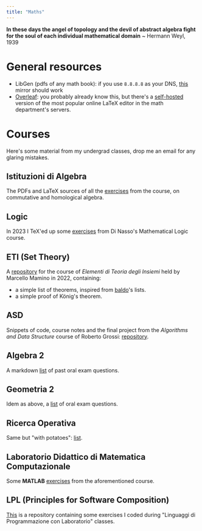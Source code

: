 ```yaml
---
title: "Maths"
---
```


__In these days the angel of topology and the devil of abstract algebra fight for the soul of each individual mathematical domain__
~ Hermann Weyl, 1939

# General resources

- LibGen (pdfs of any math book): if you use `8.8.8.8` as your DNS, [this](https://libgen.rs) mirror should work
- [Overleaf](https://overleaf.com): you probably already know this, but there's a [self-hosted](https://tex.dm.unipi.it/) version of the most popular online LaTeX editor in the
  math department's servers.

# Courses

Here's some material from my undergrad classes, drop me an email for any glaring mistakes.

## Istituzioni di Algebra

The PDFs and LaTeX sources of all the [exercises](https://github.com/BachoSeven/esercizi-istalg) from the course, on commutative and homological algebra.

## Logic

In 2023 I TeX'ed up some [exercises](https://github.com/BachoSeven/esercizi-logica) from Di Nasso's Mathematical Logic course.

## ETI (Set Theory)

A [repository](https://github.com/BachoSeven/eti) for the course of _Elementi di Teoria degli Insiemi_ held by Marcello Mamino in 2022, containing:

- a simple list of theorems, inspired from
[baldo](https://poisson.phc.dm.unipi.it/~baldino)'s lists.
- a simple proof of König's theorem.

## ASD

Snippets of code, course notes and the final project from the _Algorithms and Data Structure_ course of Roberto Grossi: [repository](https://github.com/BachoSeven/asd).

## Algebra 2

A markdown [list](orali-alg2) of past oral exam questions.

## Geometria 2

Idem as above, a [list](orali-g2) of oral exam questions.

## Ricerca Operativa

Same but "with potatoes": [list](orali-ro).

## Laboratorio Didattico di Matematica Computazionale

Some **MATLAB** [exercises](https://github.com/BachoSeven/labdidcomp) from the aforementioned course.

## LPL (Principles for Software Composition)

[This](https://git.phc.dm.unipi.it/BachoSeven/labLPL) is a repository containing some exercises I coded during "Linguaggi di Programmazione con Laboratorio" classes.
